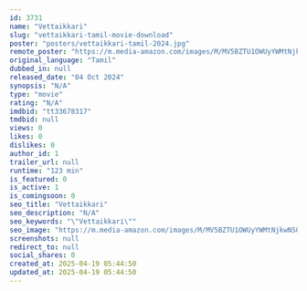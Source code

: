 ```yaml
---
id: 3731
name: "Vettaikkari"
slug: "vettaikkari-tamil-movie-download"
poster: "posters/vettaikkari-tamil-2024.jpg"
remote_poster: "https://m.media-amazon.com/images/M/MV5BZTU1OWUyYWMtNjkwNS00MzU0LWJiMjMtYzVjM2QxZGRiZTdhXkEyXkFqcGc@._V1_SX300.jpg"
original_language: "Tamil"
dubbed_in: null
released_date: "04 Oct 2024"
synopsis: "N/A"
type: "movie"
rating: "N/A"
imdbid: "tt33678317"
tmdbid: null
views: 0
likes: 0
dislikes: 0
author_id: 1
trailer_url: null
runtime: "123 min"
is_featured: 0
is_active: 1
is_comingsoon: 0
seo_title: "Vettaikkari"
seo_description: "N/A"
seo_keywords: "\"Vettaikkari\""
seo_image: "https://m.media-amazon.com/images/M/MV5BZTU1OWUyYWMtNjkwNS00MzU0LWJiMjMtYzVjM2QxZGRiZTdhXkEyXkFqcGc@._V1_SX300.jpg"
screenshots: null
redirect_to: null
social_shares: 0
created_at: 2025-04-19 05:44:50
updated_at: 2025-04-19 05:44:50
---
```


